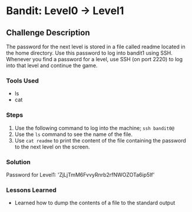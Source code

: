 # Bandit: Level0 -> Level1

## Challenge Description

The password for the next level is stored in a file called readme located in the home directory. Use this password to log into bandit1 using SSH. Whenever you find a password for a level, use SSH (on port 2220) to log into that level and continue the game.

### Tools Used

- ls
- cat

### Steps

1. Use the following command to log into the machine;
   `ssh bandit0@`
2. Use the `ls` command to see the name of the file.
3. Use `cat readme` to print the content of the file containing the password to the next level on the screen.

### Solution

Password for Level1: 'ZjLjTmM6FvvyRnrb2rfNWOZOTa6ip5If'

### Lessons Learned

- Learned how to dump the contents of a file to the standard output
